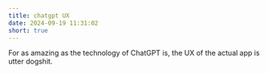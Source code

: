 ```yaml
---
title: chatgpt UX
date: 2024-09-19 11:31:02
short: true
---
```


For as amazing as the technology of ChatGPT is, the UX of the actual app is utter dogshit.
